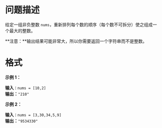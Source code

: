 # 问题描述

给定一组非负整数 `nums`，重新排列每个数的顺序（每个数不可拆分）使之组成一个最大的整数。

**​注意：​**输出结果可能非常大，所以你需要返回一个字符串而不是整数。

# 格式

**示例 1：**

<pre><strong>输入<code>：</code></strong><code>nums = [10,2]</code>
<strong>输出：</strong><code>&#34;210&#34;</code></pre>

**示例 2：**

<pre><strong>输入<code>：</code></strong><code>nums = [3,30,34,5,9]</code>
<strong>输出：</strong><code>&#34;9534330&#34;</code></pre>

